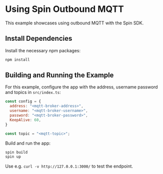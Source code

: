 # Using Spin Outbound MQTT

This example showcases using outbound MQTT with the Spin SDK.

## Install Dependencies
Install the necessary npm packages:

```bash
npm install
```

## Building and Running the Example

For this example, configure the app with the address, username password and topics in `src/index.ts`:

```js
const config = {
  address: "<mqtt-broker-address>",
  username: "<mqtt-broker-username>",
  password: "<mqtt-broker-password>",
  KeepAlive: 60,
}

const topic = "<mqtt-topic>";
```

Build and run the app:

```bash
spin build
spin up
```

Use e.g. `curl -v http://127.0.0.1:3000/` to test the endpoint.
